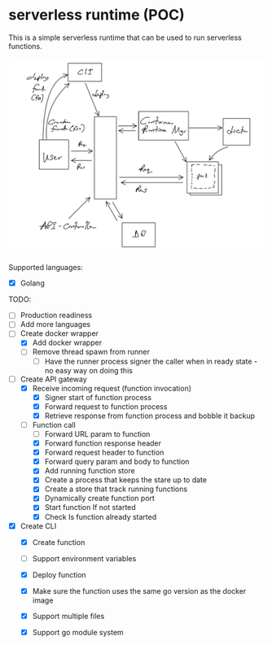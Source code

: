 # serverless runtime (POC)

This is a simple serverless runtime that can be used to run serverless functions.

![Serverless Architecture](./asset/serverless.jpg "Architecture")

Supported languages:
- [x] Golang

TODO:
- [ ] Production readiness
- [ ] Add more languages
- [ ] Create docker wrapper
  - [x] Add docker wrapper
  - [ ] Remove thread spawn from runner
    - [ ] Have the runner process signer the caller when in ready state - no easy way on doing this
- [ ] Create API gateway
    - [x] Receive incoming request (function invocation)
      - [x] Signer start of function process
      - [x] Forward request to function process 
      - [x] Retrieve response from function process and bobble it backup
    - [ ] Function call
      - [ ] Forward URL param to function
      - [x] Forward function response header
      - [x] Forward request header to function
      - [x] Forward query param and body to function
      - [x] Add running function store
      - [x] Create a process that keeps the stare up to date
      - [x] Create a store that track running functions
      - [x] Dynamically create function port
      - [x] Start function If not started
      - [x] Check Is function already started
- [x] Create CLI
  - [x] Create function
  - [ ] Support environment variables
  - [x] Deploy function
  - [x] Make sure the function uses the same go version as the docker image 
  - [x] Support multiple files
  - [x] Support go module system
   